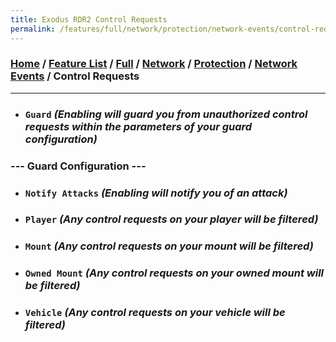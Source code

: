 ```yaml
---
title: Exodus RDR2 Control Requests
permalink: /features/full/network/protection/network-events/control-requests
---
```

### [Home](/) / [Feature List](/features) / [Full](/features/full) / [Network](/features/full/network) / [Protection](/features/full/network/protection) / [Network Events](/features/full/network/protection/network-events) / Control Requests
---
- ### `Guard` *(Enabling will guard you from unauthorized control requests within the parameters of your guard configuration)*
### --- Guard Configuration ---
- ### `Notify Attacks` *(Enabling will notify you of an attack)*
- ### `Player` *(Any control requests on your player will be filtered)*
- ### `Mount` *(Any control requests on your mount will be filtered)*
- ### `Owned Mount` *(Any control requests on your owned mount will be filtered)*
- ### `Vehicle` *(Any control requests on your vehicle will be filtered)*

